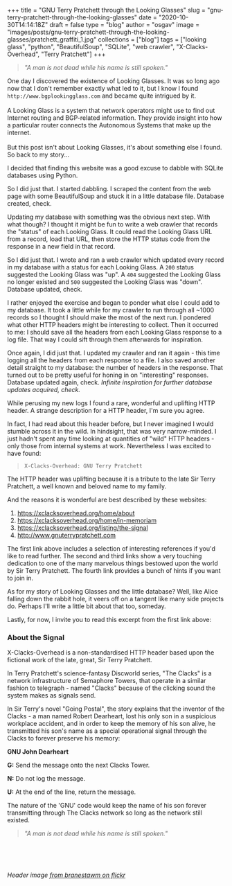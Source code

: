 
+++
title = "GNU Terry Pratchett through the Looking Glasses"
slug = "gnu-terry-pratchett-through-the-looking-glasses"
date = "2020-10-30T14:14:18Z"
draft = false
type = "blog"
author = "osgav"
image = "images/posts/gnu-terry-pratchett-through-the-looking-glasses/pratchett_graffiti_1.jpg"
collections = ["blog"]
tags = ["looking glass", "python", "BeautifulSoup", "SQLite", "web crawler", "X-Clacks-Overhead", "Terry Pratchett"]
+++

> *"A man is not dead while his name is still spoken."*

One day I discovered the existence of Looking Glasses. It was so long ago now that I don't remember exactly what led to it, but I know I found `http://www.bgplookingglass.com` and became quite intrigued by it. 
<br><br>
A Looking Glass is a system that network operators might use to find out Internet routing and BGP-related information. They provide insight into how a particular router connects the Autonomous Systems that make up the internet. 
<br><br>
But this post isn't about Looking Glasses, it's about something else I found. So back to my story...

<!--more-->

I decided that finding this website was a good excuse to dabble with SQLite databases using Python. 

So I did just that. I started dabbling. I scraped the content from the web page with some BeautifulSoup and stuck it in a little database file. Database created, check. 

Updating my database with something was the obvious next step. With what though? I thought it might be fun to write a web crawler that records the "status" of each Looking Glass. It could read the Looking Glass URL from a record, load that URL, then store the HTTP status code from the response in a new field in that record. 

So I did just that. I wrote and ran a web crawler which updated every record in my database with a status for each Looking Glass. A `200` status suggested the Looking Glass was "up". A `404` suggested the Looking Glass no longer existed and `500` suggested the Looking Glass was "down". Database updated, check. 

I rather enjoyed the exercise and began to ponder what else I could add to my database. It took a little while for my crawler to run through all ~1000 records so I thought I should make the most of the next run. I pondered what other HTTP headers might be interesting to collect. Then it occurred to me: I should save all the headers from each Looking Glass response to a log file. That way I could sift through them afterwards for inspiration. 

Once again, I did just that. I updated my crawler and ran it again - this time logging all the headers from each response to a file. I also saved another detail straight to my database: the number of headers in the response. That turned out to be pretty useful for honing in on "interesting" responses. Database updated again, check. *Infinite inspiration for further database updates acquired, check.*

While perusing my new logs I found a rare, wonderful and uplifting HTTP header. A strange description for a HTTP header, I'm sure you agree. 

In fact, I had read about this header before, but I never imagined I would stumble across it in the wild. In hindsight, that was very narrow-minded. I just hadn't spent any time looking at quantities of "wild" HTTP headers - only those from internal systems at work. Nevertheless I was excited to have found:

> `X-Clacks-Overhead: GNU Terry Pratchett`

The HTTP header was uplifting because it is a tribute to the late Sir Terry Pratchett, a well known and beloved name to my family. 

And the reasons it is wonderful are best described by these websites: 

1. https://xclacksoverhead.org/home/about  
2. https://xclacksoverhead.org/home/in-memoriam
3. https://xclacksoverhead.org/listing/the-signal
4. http://www.gnuterrypratchett.com

The first link above includes a selection of interesting references if you'd like to read further. The second and third links show a very touching dedication to one of the many marvelous things bestowed upon the world by Sir Terry Pratchett. The fourth link provides a bunch of hints if you want to join in. 

As for my story of Looking Glasses and the little database? Well, like Alice falling down the rabbit hole, it veers off on a tangent like many side projects do. Perhaps I'll write a little bit about that too, someday.

Lastly, for now, I invite you to read this excerpt from the first link above:

### About the Signal 

X-Clacks-Overhead is a non-standardised HTTP header based upon the fictional work of the late, great, Sir Terry Pratchett.

In Terry Pratchett's science-fantasy Discworld series, "The Clacks" is a network infrastructure of Semaphore Towers, that operate in a similar fashion to telegraph - named "Clacks" because of the clicking sound the system makes as signals send.

In Sir Terry's novel "Going Postal", the story explains that the inventor of the Clacks - a man named Robert Dearheart, lost his only son in a suspicious workplace accident, and in order to keep the memory of his son alive, he transmitted his son's name as a special operational signal through the Clacks to forever preserve his memory:

**GNU John Dearheart**

**G:** Send the message onto the next Clacks Tower.

**N:** Do not log the message.

**U:** At the end of the line, return the message.

The nature of the 'GNU' code would keep the name of his son forever transmitting through The Clacks network so long as the network still existed.

> *"A man is not dead while his name is still spoken."*


<br><br><br>

*Header image [from branestawm on flickr](https://www.flickr.com/photos/branestawm/16810237844/)*


